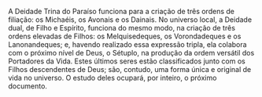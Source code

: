 ﻿A Deidade Trina do Paraíso funciona para a criação de três ordens de filiação: os Michaéis, os Avonais e os Dainais. No universo local, a Deidade dual, de Filho e Espírito, funciona do mesmo modo, na criação de três ordens elevadas de Filhos: os Melquisedeques, os Vorondadeques e os Lanonandeques; e, havendo realizado essa expressão tripla, ela colabora com o próximo nível de Deus, o Sétuplo, na produção da ordem versátil dos Portadores da Vida. Estes últimos seres estão classificados junto com os Filhos descendentes de Deus; são, contudo, uma forma única e original de vida no universo. O estudo deles ocupará, por inteiro, o próximo documento.
